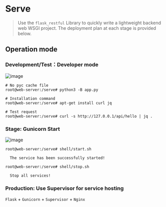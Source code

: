 # Serve

> Use the `flask_restful` Library to quickly write a lightweight backend web WSGI project. The deployment plan at each stage is provided below.

## Operation mode

### Development/Test：Developer mode

![image](https://user-images.githubusercontent.com/58482090/199562435-5ff456ab-dce8-4591-addb-167a533f729e.png)

```shell
# No pyc cache file
root@web-server:/serve# python3 -B app.py

# Installation command
root@web-server:/serve# apt-get install curl jq

# Test request
root@web-server:/serve# curl -s http://127.0.0.1/api/hello | jq .
```

### Stage: Gunicorn Start

![image](https://user-images.githubusercontent.com/58482090/199562838-8bc81c39-29c5-451d-9570-fcf3bbef0f64.png)

```shell
root@web-server:/serve# shell/start.sh 

  The service has been successfully started!

root@web-server:/serve# shell/stop.sh 

  Stop all services!
```

### Production: Use Supervisor for service hosting

`Flask` + `Gunicorn` + `Supervisor` + `Nginx`

